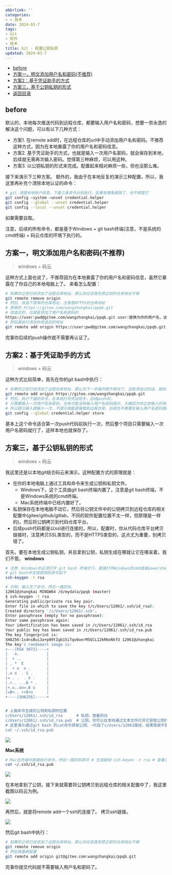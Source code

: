 ```yaml
---
abbrlink: ''
categories:
- - 技术
date: 2024-03-7
tags:
- Git
- 软件
- 技术
title: Git - 配置公钥私钥
updated: 2024-03-7
---
```

- [before](https://www.cnblogs.com/bubu99/articles/17924054.html#before)
- [方案一，明文添加用户名和密码(不推荐)](https://www.cnblogs.com/bubu99/articles/17924054.html#%E6%96%B9%E6%A1%88%E4%B8%80%E6%98%8E%E6%96%87%E6%B7%BB%E5%8A%A0%E7%94%A8%E6%88%B7%E5%90%8D%E5%92%8C%E5%AF%86%E7%A0%81%E4%B8%8D%E6%8E%A8%E8%8D%90)
- [方案2：基于凭证助手的方式](https://www.cnblogs.com/bubu99/articles/17924054.html#%E6%96%B9%E6%A1%882%E5%9F%BA%E4%BA%8E%E5%87%AD%E8%AF%81%E5%8A%A9%E6%89%8B%E7%9A%84%E6%96%B9%E5%BC%8F)
- [方案三，基于公钥私钥的形式](https://www.cnblogs.com/bubu99/articles/17924054.html#%E6%96%B9%E6%A1%88%E4%B8%89%E5%9F%BA%E4%BA%8E%E5%85%AC%E9%92%A5%E7%A7%81%E9%92%A5%E7%9A%84%E5%BD%A2%E5%BC%8F)
- [返回目录](https://www.cnblogs.com/Neeo/p/10864123.html#more)

## before

默认的，本地每次推送代码到远程仓库，都要输入用户名和密码，想要一劳永逸的解决这个问题，可以有以下几种方式：

- 方案1. 在remote add时，在远程仓库的url中手动添加用户名和密码。不推荐这种方式，因为在本地暴露了你的用户名和密码信息。
- 方案2. 基于凭证助手的方式，也就是输入一次用户名密码，就会保存到本地，后续就无需再次输入密码。觉得第三种麻烦，可以用这种。
- 方案3. 以公钥私钥的形式来完成。配置起来相对麻烦一些，但也没那么难。

接下来演示下三种方案。
额外的，我由于在本地反复的演示三种配置，所以，我这里再补充个清除本地认证的命令：

```bash
# git 清理本地账户信息，下面三条命令分别执行，如果有哪条报错了，也不用管它
git config —system —unset credential.helper 
git config --global --unset credential.helper 
git config --local --unset credential.helper
```

如果需要自取。

注意，后续的所有命令，都是基于Windows + git bash终端(注意，不是系统的cmd终端) + 码云仓库的环境下执行的。

## 方案一，明文添加用户名和密码(不推荐)

> windows + 码云

这种方式上面也说了，不推荐因为在本地暴露了你的用户名和密码信息，虽然它暴露在了你自己的本地电脑上了。
来看怎么配置：

```bash
# 如果你之前已经添加了远程仓库地址，那么你应该首先把之前的仓库地址干掉
git remote remove origin 
# 然后，改造下原来的仓库地址，注意是HTTPS的仓库地址 
# 原来的 https://gitee.com/wangzhangkai/ppqb.git 
# 改造后的，也就是添加了用户名和密码的 
https://user:pwd@gitee.com/wangzhangkai/ppqb.git user:替换为你的用户名，这个用户名可以是这个连接中的https://gitee.com/wangzhangkai/ppqb.git中的wangzhangkai，也可以是你在码云中认证的手机号 pwd: 替换为你的密码 
# 然后再执行添加你改造后的地址 
git remote add origin https://user:pwd@gitee.com/wangzhangkai/ppqb.git
```

完事你后续的push操作就不需要再认证了。

## 方案2：基于凭证助手的方式

> windows + 码云

这种方式比较简单，首先在你的git bash中执行：

```bash
# 如果你之前已经添加了远程仓库地址，那么你下一步操作就不用动了，没有添加过的话，就执行下，注意是HTTPS的仓库地址 
git remote add origin https://gitee.com/wangzhangkai/ppqb.git 
# 然后，执行下面的命令，在本地打开凭证助手，后续push时，
# 只需要输入一次用户名和密码，也有可能没有输入用户名密码提示，大概因为你之前输入的用户名密码已经缓存过了， 
# 所以提示输入就输入一次，不提示就能直接推到远程仓库，后续也不需要在输入用户名密码就ok了，反正在本地已经保存了。 
git config --global credential.helper store
```

基本上这个命令适合第一次push代码前执行一次，然后整个项目只需要输入一次用户名密码就行了，这样本地也就保存了。

## 方案三，基于公钥私钥的形式

> windows + 码云

我这里还是以本地git结合码云来演示。这种配置方式的原理就是：

- 在你的本地电脑上通过工具和命令来生成公钥和私钥文件。
  - Windows下，这个工具由git bash终端内置了，注意是git bash终端，不是Windows系统的cmd终端。
  - Mac系统终端中已经内置好了。
- 私钥保存在本地电脑不动它，然后将公钥文件中的公钥拷贝到远程仓库的相关配置中(gitee/github/gitlab，不同的软件配置位置不太一样，但原理是一样的)。然后将公钥拷贝到代码仓库平台。
- 后续push代码都是以ssl进行连接的，所以，配置时，你从代码仓库平台拷贝链接时，注意拷贝SSL类型的，而不是HTTPS类型的，这点尤为重要，别拷贝错了。

首先，要在本地生成公钥私钥，并且拿到公钥，私钥生成在哪就让它在哪呆着，我们不管。
**windows**

```bash
# 注意，Windows中必须打开 git bash 终端才行，直接打开Windows的cmd或者powershell不行的，这点我遇到好多学生犯错了
# git bash中生成密钥的命令如下
ssh-keygen -t rsa

# 示例，输入完了命令，然后一路回车。
12061@zhangkai MINGW64 /d/mydata/ppqb (master)
$ ssh-keygen -t rsa
Generating public/private rsa key pair.
Enter file in which to save the key (/c/Users/12061/.ssh/id_rsa):
Created directory '/c/Users/12061/.ssh'.
Enter passphrase (empty for no passphrase):
Enter same passphrase again:
Your identification has been saved in /c/Users/12061/.ssh/id_rsa
Your public key has been saved in /c/Users/12061/.ssh/id_rsa.pub
The key fingerprint is:
SHA256:1s4nsBui3a+p09tIgb15iTqo6oerM5GCL12kRKeNkfU 12061@zhangkai
The key's randomart image is:
+---[RSA 3072]----+
|   o.            |
|  + ..           |
| . *  E          |
|  + o  o .       |
|.o o  . S .      |
|= . .  . X .     |
|.+.. ...B * .    |
|+.o..oo=.B o     |
|=B+.. ++B+o      |
+----[SHA256]-----+


# 上面命令生成的公钥和私钥的位置
c/Users/12061/.ssh/id_rsa      # 私钥，放着别动
c/Users/12061/.ssh/id_rsa.pub  # 公钥，你可以在本地通过文本文件打开它获取公钥内容，也可以通过命令获取
# 这里演示通过git bash 的cat命令获取公钥，~代指了c/Users/12061路径，结果我就不展示了
cat ~/.ssh/id_rsa.pub
```

![](https://cdn.jsdelivr.net/gh/skyboy520/picture/picture/1168165-20230524113942678-1339203127.png)

**Mac系统**

```bash
# Mac在终端中直接执行命令，然后一路回车即可 # 生成秘钥 ssh-keyen -t rsa # 查看公钥 ~代表的是你的用户路径 
cat ~/.ssh/id_rsa.pub
```

![](https://cdn.jsdelivr.net/gh/skyboy520/picture/picture/1168165-20230524101752440-1505196840.png)

在本地拿到了公钥，接下来就需要将公钥拷贝到远程仓库的相关配置中了，我这里截图以码云为例。

![](https://cdn.jsdelivr.net/gh/skyboy520/picture/picture/1168165-20230604105456666-1547237928.png)

再然后，就是将remote add一个ssh的连接了。
拷贝ssh链接。

![](https://cdn.jsdelivr.net/gh/skyboy520/picture/picture/1168165-20230604105513054-1151157163.png)

然后git bash中执行：

```bash
# 如果你之前已经添加了远程仓库地址，那么你应该首先把之前的仓库地址干掉 
git remote remove origin 
# 然后再重新配置 
git remote add origin git@gitee.com:wangzhangkai/ppqb.git
```

完事你提交代码就不需要输入用户名和密码了。
